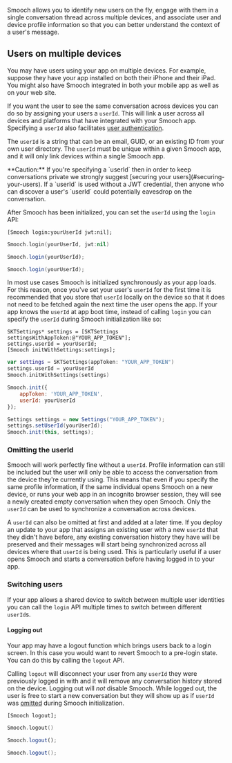 Smooch allows you to identify new users on the fly, engage with them in a single conversation thread across multiple devices, and associate user and device profile information so that you can better understand the context of a user's message.

## Users on multiple devices

You may have users using your app on multiple devices. For example, suppose they have your app installed on both their iPhone and their iPad. You might also have Smooch integrated in both your mobile app as well as on your web site.

If you want the user to see the same conversation across devices you can do so by assigning your users a `userId`. This will link a user across all devices and platforms that have integrated with your Smooch app. Specifying a `userId` also facilitates [user authentication](#securing-your-users).

The `userId` is a string that can be an email, GUID, or an existing ID from your own user directory. The `userId` must be unique within a given Smooch app, and it will only link devices within a single Smooch app.

<aside class="warning">
**Caution:** If you're specifying a `userId` then in order to keep conversations private we strongly suggest [securing your users](#securing-your-users). If a `userId` is used without a JWT credential, then anyone who can discover a user's `userId` could potentially eavesdrop on the conversation.
</aside>

After Smooch has been initialized, you can set the `userId` using the `login` API:

```objective_c
[Smooch login:yourUserId jwt:nil];
```
```swift
Smooch.login(yourUserId, jwt:nil)
```
```javascript
Smooch.login(yourUserId);
```
```java
Smooch.login(yourUserId);
```

In most use cases Smooch is initialized synchronously as your app loads. For this reason, once you've set your user's `userId` for the first time it is recommended that you store that `userId` locally on the device so that it does not need to be fetched again the next time the user opens the app. If your app knows the `userId` at app boot time, instead of calling `login` you can specify the `userId` during Smooch initialization like so:

```objective_c
SKTSettings* settings = [SKTSettings settingsWithAppToken:@"YOUR_APP_TOKEN"];
settings.userId = yourUserId;
[Smooch initWithSettings:settings];
```
```swift
var settings = SKTSettings(appToken: "YOUR_APP_TOKEN")
settings.userId = yourUserId
Smooch.initWithSettings(settings)
```
```javascript
Smooch.init({
    appToken: 'YOUR_APP_TOKEN',
    userId: yourUserId
});
```
```java
Settings settings = new Settings("YOUR_APP_TOKEN");
settings.setUserId(yourUserId);
Smooch.init(this, settings);
```

### Omitting the userId

Smooch will work perfectly fine without a `userId`. Profile information can still be included but the user will only be able to access the conversation from the device they're currently using. This means that even if you specify the same profile information, if the same individual opens Smooch on a new device, or runs your web app in an incognito browser session, they will see a newly created empty conversation when they open Smooch. Only the `userId` can be used to synchronize a conversation across devices.

A `userId` can also be omitted at first and added at a later time. If you deploy an update to your app that assigns an existing user with a new `userId` that they didn't have before, any existing conversation history they have will be preserved and their messages will start being synchronized across all devices where that `userId` is being used. This is particularly useful if a user opens Smooch and starts a conversation before having logged in to your app.

### Switching users

If your app allows a shared device to switch between multiple user identities you can call the `login` API multiple times to switch between different `userId`s.

#### Logging out

Your app may have a logout function which brings users back to a login screen. In this case you would want to revert Smooch to a pre-login state. You can do this by calling the `logout` API.

Calling `logout` will disconnect your user from any `userId` they were previously logged in with and it will remove any conversation history stored on the device. Logging out will *not* disable Smooch. While logged out, the user is free to start a new conversation but they will show up as if `userId` was [omitted](#omitting-the-userid) during Smooch initialization.

```objective_c
[Smooch logout];
```
```swift
Smooch.logout()
```
```javascript
Smooch.logout();
```
```java
Smooch.logout();
```
